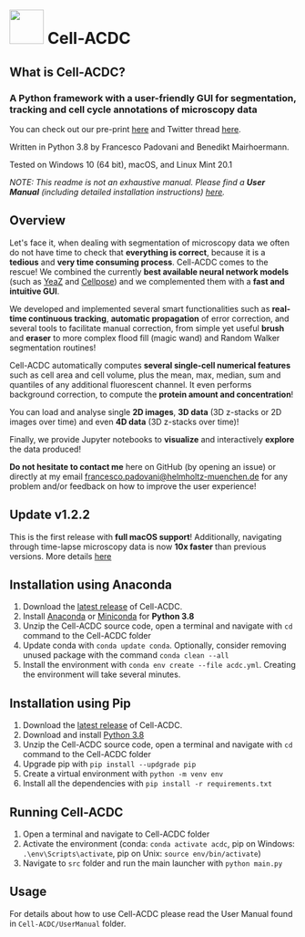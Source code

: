 # <img src="https://github.com/SchmollerLab/Cell_ACDC/blob/main/src/resources/icons/assign-motherbud.svg" width="60" height="60"> Cell-ACDC

## What is Cell-ACDC?

### A Python framework with a user-friendly GUI for **segmentation**, **tracking** and **cell cycle annotations** of microscopy data

You can check out our pre-print [here](https://www.biorxiv.org/content/10.1101/2021.09.28.462199v2) and Twitter thread [here](https://twitter.com/frank_pado/status/1443957038841794561?s=20).

Written in Python 3.8 by Francesco Padovani and Benedikt Mairhoermann.

Tested on Windows 10 (64 bit), macOS, and Linux Mint 20.1

*NOTE: This readme is not an exhaustive manual. Please find a **User Manual** (including detailed installation instructions) [here](https://github.com/SchmollerLab/Cell_ACDC/blob/main/UserManual/Cell-ACDC_User_Manual.pdf).*

## Overview

Let's face it, when dealing with segmentation of microscopy data we often do not have time to check that **everything is correct**, because it is a **tedious** and **very time consuming process**. Cell-ACDC comes to the rescue!
We combined the currently **best available neural network models** (such as [YeaZ](https://www.nature.com/articles/s41467-020-19557-4) and
[Cellpose](https://www.nature.com/articles/s41592-020-01018-x)) and we complemented them with a **fast and intuitive GUI**.

We developed and implemented several smart functionalities such as **real-time continuous tracking**, **automatic propagation** of error correction, and several tools to facilitate manual correction, from simple yet useful **brush** and **eraser** to more complex flood fill (magic wand) and Random Walker segmentation routines!

Cell-ACDC automatically computes **several single-cell numerical features** such as cell area and cell volume, plus the mean, max, median, sum and quantiles of any additional fluorescent channel. It even performs background correction, to compute the **protein amount and concentration**!

You can load and analyse single **2D images**, **3D data** (3D z-stacks or 2D images over time) and even **4D data** (3D z-stacks over time)!

Finally, we provide Jupyter notebooks to **visualize** and interactively **explore** the data produced!

**Do not hesitate to contact me** here on GitHub (by opening an issue) or directly at my email francesco.padovani@helmholtz-muenchen.de for any problem and/or feedback on how to improve the user experience!

## Update v1.2.2

This is the first release with **full macOS support**! Additionally, navigating through time-lapse microscopy data is now **10x faster** than previous versions.
More details [here](https://github.com/SchmollerLab/Cell_ACDC/releases/tag/v1.2.2)

## Installation using Anaconda

1. Download the [latest release](https://github.com/SchmollerLab/Cell_ACDC/releases) of Cell-ACDC.
2. Install [Anaconda](https://www.anaconda.com/products/individual) or [Miniconda](https://docs.conda.io/en/latest/miniconda.html) for **Python 3.8**
3. Unzip the Cell-ACDC source code, open a terminal and navigate with `cd` command to the Cell-ACDC folder
4. Update conda with `conda update conda`. Optionally, consider removing unused package with the command `conda clean --all`
5. Install the environment with `conda env create --file acdc.yml`. Creating the environment will take several minutes.

## Installation using Pip

1. Download the [latest release](https://github.com/SchmollerLab/Cell_ACDC/releases) of Cell-ACDC.
2. Download and install [Python 3.8](https://www.python.org/downloads/)
3. Unzip the Cell-ACDC source code, open a terminal and navigate with `cd` command to the Cell-ACDC folder
4. Upgrade pip with `pip install --updgrade pip`
5. Create a virtual environment with `python -m venv env`
6. Install all the dependencies with `pip install -r requirements.txt`

## Running Cell-ACDC

1. Open a terminal and navigate to Cell-ACDC folder
2. Activate the environment (conda: `conda activate acdc`, pip on Windows: `.\env\Scripts\activate`, pip on Unix: `source env/bin/activate`)
3. Navigate to `src` folder and run the main launcher with `python main.py`

## Usage

For details about how to use Cell-ACDC please read the User Manual found in `Cell-ACDC/UserManual` folder.
